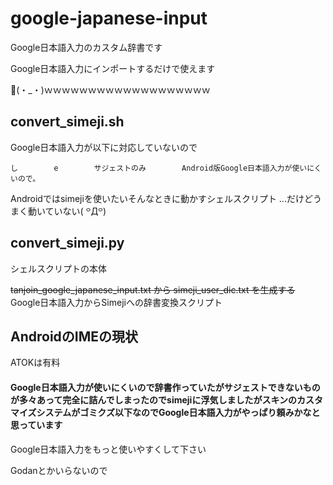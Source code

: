google-japanese-input
=====================

Google日本語入力のカスタム辞書です


Google日本語入力にインポートするだけで使えます

👏(・_・)ｗｗｗｗｗｗｗｗｗｗｗｗｗｗｗｗｗｗｗ


## convert_simeji.sh ##

Google日本語入力が以下に対応していないので

    し        e        サジェストのみ        Android版Google日本語入力が使いにくいので。

Androidではsimejiを使いたいそんなときに動かすシェルスクリプト
...だけどうまく動いていない( ꒪Д꒪)

## convert_simeji.py ##

シェルスクリプトの本体

<del>tanjoin_google_japanese_input.txt から simeji_user_dic.txt を生成する</del>
Google日本語入力からSimejiへの辞書変換スクリプト

## AndroidのIMEの現状 ##

ATOKは有料

#### Google日本語入力が使いにくいので辞書作っていたがサジェストできないものが多々あって完全に詰んでしまったのでsimejiに浮気しましたがスキンのカスタマイズシステムがゴミクズ以下なのでGoogle日本語入力がやっぱり頼みかなと思っています ###

Google日本語入力をもっと使いやすくして下さい

Godanとかいらないので
